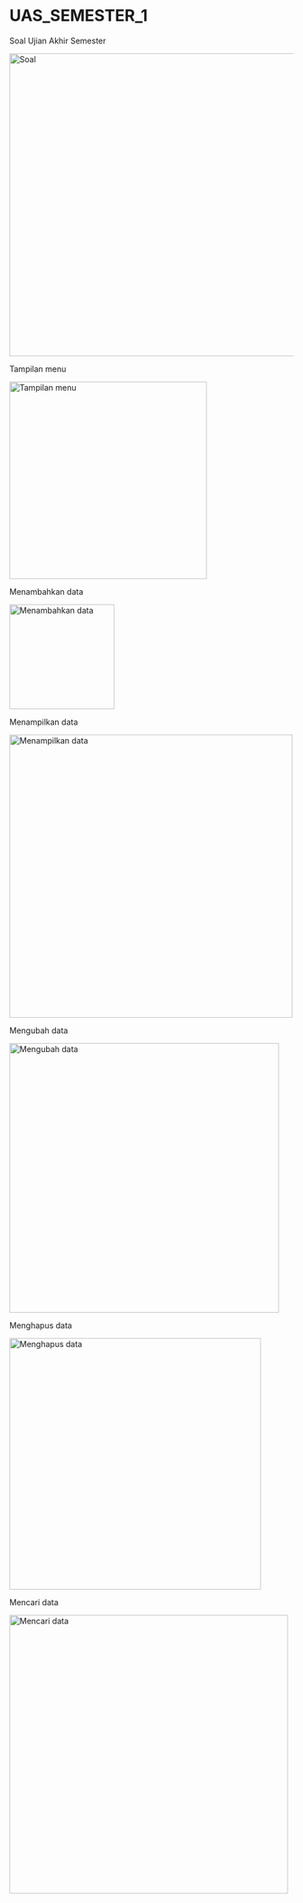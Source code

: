 # UAS_SEMESTER_1

Soal Ujian Akhir Semester

<img width="537" alt="Soal" src="https://user-images.githubusercontent.com/92795828/149621110-8a0dc796-b407-4db5-9734-232241a175cc.png">

Tampilan menu

<img width="350" alt="Tampilan menu" src="https://user-images.githubusercontent.com/92795828/149621057-4610b1dc-6946-435b-975f-98fd92e42471.png">

Menambahkan data

<img width="186" alt="Menambahkan data" src="https://user-images.githubusercontent.com/92795828/149621104-08f5830a-35c3-47f8-85e2-613d6d702686.png">

Menampilkan data

<img width="502" alt="Menampilkan data" src="https://user-images.githubusercontent.com/92795828/149621120-5a59757f-c6b3-4d2d-80e7-f65bc83feffd.png">

Mengubah data

<img width="478" alt="Mengubah data" src="https://user-images.githubusercontent.com/92795828/149621126-6c597a74-7eb4-4f45-ba65-4fd0bb2bee63.png">

Menghapus data

<img width="446" alt="Menghapus data" src="https://user-images.githubusercontent.com/92795828/149621136-61e7e005-4845-4fa1-b264-c6d4767a8f87.png">

Mencari data 

<img width="494" alt="Mencari data" src="https://user-images.githubusercontent.com/92795828/149621153-32da71ab-9a8e-46eb-bab5-912f1a3ace83.png">

